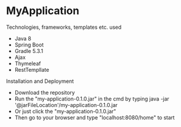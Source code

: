 # MyApplication

Technologies, frameworks, templates etc. used
- Java 8
- Spring Boot
- Gradle 5.3.1
- Ajax
- Thymeleaf
- RestTempllate

Installation and Deployment
- Download the repository
- Run the "my-application-0.1.0.jar" in the cmd by typing
    java -jar '@jarFileLocation'/my-application-0.1.0.jar
- Or just click the "my-application-0.1.0.jar"
- Then go to your browser and type
    "localhost:8080/home" to start


